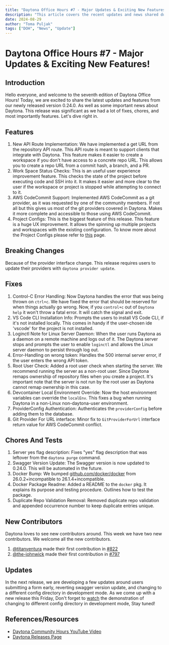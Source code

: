 ```yaml
---
title: "Daytona Office Hours #7 - Major Updates & Exciting New Features!"
description: "This article covers the recent updates and news shared during the Daytona Community Hours YouTube video. Provides a detailed summary of the main points discussed in the video, focusing on any new releases, patches, or updates. Daytona's latest developments and improvements and how they can benefit users."
date: 2024-08-29
author: "Toma Puljak"
tags: ["DOH", "News", "Update"]
---
```


# Daytona Office Hours #7 - Major Updates & Exciting New Features!

## Introduction

Hello everyone, and welcome to the seventh edition of Daytona Office Hours! Today, we are excited to share the latest updates and features from our newly released version 0.24.0. As well as some important news about Daytona. This release was significant as we had a lot of fixes, chores, and most importantly features. Let's dive right in.

## Features

1. New API Route Implementation: We have implemented a get URL from the repository API route. This API route is meant to support clients that integrate with Daytona. This feature makes it easier to create a workspace if you don't have access to a concrete repo URL. This allows you to create a repo URL from a commit hash, a branch, and a PR.
2. Work Space Status Checks: This is an useful user experience improvement feature. This checks the state of the project before executing code and SSH into it. It makes it easier and more clear to the user if the workspace or project is stopped while attempting to connect to it.
3. AWS CodeCommit Support: Implemented AWS CodeCommit as a git provider, as it was requested by one of the community members. If not all but this gives us most of the git providers covered in Daytona. Makes it more complete and accessible to those using AWS CodeCommit.
4. Project Configs: This is the biggest feature of this release. This feature is a huge UX improvement. It allows the spinning up multiple projects and workspaces with the existing configuration. To know more about the Project Configs please refer to [this](https://github.com/daytonaio/daytona/releases/tag/v0.24.0) page.

## Breaking Changes

Because of the provider interface change. This release requires users to update their providers with `daytona provider update`.

## Fixes

1. Control-C Error Handling: Now Daytona handles the error that was being thrown on `ctrl+c`. We have fixed the error that should be reserved for when things actually go wrong. Now, if you `control+c` out of `Daytona help` it won't throw a fatal error. It will catch the signal and exit.
2. VS Code CLI Installation Info: Prompts the users to install VS Code CLI, if it's not installed locally. This comes in handy if the user-chosen ide 'vscode' for the project is not installed.
3. Loginctl Note for Linux Server Daemon: When the user runs Daytona as a daemon on a remote machine and logs out of it. The Daytona server stops and prompts the user to enable `loginctl` and allows the Linux server daemon to persist through log out.
4. Error-Handling on wrong token: Handles the 500 internal server error, if the user enters the wrong API token.
5. Root User Check: Added a root user check when starting the server. We recommend running the server as a non-root user. Since Daytona remaps ownership of repository files when you create a project. It's important note that the server is not run by the root user as Daytona cannot remap ownership in this case.
6. Devcontainer Local Environment Override: Now the host environment variables can override the `localEnv`. This fixes a bug when running Daytona in a non-Linux non-daytona-user environment.
7. ProviderConfig Authentication: Authenticates the `providerConfig` before adding them to the database.
8. Git Provider For URL interface: Minor fix to `GitProviderForUrl` interface return value for AWS CodeCommit conflict.

## Chores And Tests

1. Server yes flag description: Fixes "yes" flag description that was leftover from the `daytona purge` command.
2. Swagger Version Update: The Swagger version is now updated to 0.24.0. This will be automated in the future.
3. Docker Bump: We bumped [github.com/docker/docker](https://github.com/docker/docker) from 26.0.2+incompatible to 26.1.4+incompatible.
4. Docker Package Readme: Added a README to the `docker` pkg. It explains its purpose and testing procedure. Outlines how to test the package.
5. Duplicate Repo Validation Removal: Removed duplicate repo validation and appended occurrence number to keep duplicate entries unique.

## New Contributors
Daytona loves to see new contributors around. This week we have two new contributors. We welcome all the new contributors.
1. [@titanventura](https://github.com/titanventura) made their first contribution in [#822](https://github.com/daytonaio/daytona/pull/822)
2. [@the-johnwick](https://github.com/the-johnwick) made their first contribution in [#797](https://github.com/daytonaio/daytona/pull/797)

## Updates

In the next release, we are developing a few updates around users submitting a form early, reverting swagger version update, and changing to a different config directory in development mode. As we come up with a new release this Friday, Don't forget to [watch](https://youtu.be/nVQWa4jmwLc?si=t51TVWIdfLaxy7uD&t=635) the demonstration of changing to different config directory in development mode, Stay tuned!

## References/Resources

- [Daytona Community Hours YouTube Video](https://www.youtube.com/watch?v=nVQWa4jmwLc)
- [Daytona Releases Page](https://github.com/daytonaio/daytona/releases/)